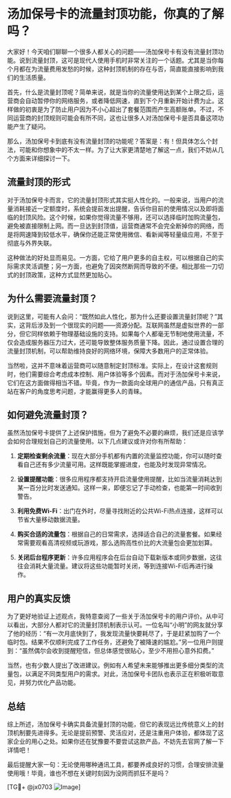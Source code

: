 # 汤加保号卡的流量封顶功能，你真的了解吗？

大家好！今天咱们聊聊一个很多人都关心的问题——汤加保号卡有没有流量封顶功能。说到流量封顶，这可是现代人使用手机时非常关注的一个话题。尤其是当你每个月都在为流量费用发愁的时候，这种封顶机制的存在与否，简直能直接影响到我们的生活质量。

首先，什么是流量封顶呢？简单来说，就是当你的流量使用达到某个上限之后，运营商会自动暂停你的网络服务，或者降低网速，直到下个月重新开始计费为止。这样做的初衷是为了防止用户因为不小心超出了套餐范围而产生高额账单。不过，不同运营商的封顶规则可能会有所不同，这也让很多人对汤加保号卡是否具备这项功能产生了疑问。

那么，汤加保号卡到底有没有流量封顶的功能呢？答案是：有！但具体怎么个封法，可能和你想象中的不太一样。为了让大家更清楚地了解这一点，我们不妨从几个方面来详细探讨一下。

## 流量封顶的形式

对于汤加保号卡而言，它的流量封顶形式其实挺人性化的。一般来说，当用户的流量消耗接近一定额度时，系统会提前发出提醒，告诉你目前的使用情况以及即将面临的封顶风险。这个时候，如果你觉得流量不够用，还可以选择临时加购流量包，避免被直接限制上网。而一旦达到封顶值，运营商通常不会完全断掉你的网络，而是将网速降到较低水平，确保你还能正常使用微信、看新闻等轻量级应用，不至于彻底与外界失联。

这种做法的好处显而易见。一方面，它给了用户更多的自主权，可以根据自己的实际需求灵活调整；另一方面，也避免了因突然断网而导致的不便。相比那些一刀切式的封顶政策，这种方式显然更加贴心。

## 为什么需要流量封顶？

说到这里，可能有人会问：“既然如此人性化，那为什么还要设置流量封顶呢？”其实，这背后涉及到一个很现实的问题——资源分配。互联网虽然是虚拟世界的一部分，但它同样依赖于物理基础设施的支持。如果每个人都毫无节制地使用流量，不仅会造成服务器压力过大，还可能导致整体服务质量下降。因此，通过设置合理的流量封顶机制，可以帮助维持良好的网络环境，保障大多数用户的正常体验。

当然啦，这并不意味着运营商可以随意制定封顶标准。实际上，在设计这套规则时，他们需要综合考虑成本控制、用户体验等多个因素。而对于汤加保号卡来说，它们在这方面做得相当不错。毕竟，作为一款面向全球用户的通信产品，只有真正站在客户的角度思考问题，才能赢得更多人的青睐。

## 如何避免流量封顶？

虽然汤加保号卡提供了上述保护措施，但为了避免不必要的麻烦，我们还是应该学会如何合理规划自己的流量使用。以下几点建议或许对你有所帮助：

1. **定期检查剩余流量**：现在大部分手机都有内置的流量监控功能，你可以随时查看自己还有多少流量可用。这样既能掌握进度，也能及时发现异常情况。
   
2. **设置提醒功能**：很多应用程序都支持开启流量使用提醒，比如当流量消耗达到某一百分比时发送通知。这样一来，即便忘记了手动检查，也能第一时间收到警告。

3. **利用免费Wi-Fi**：出门在外时，尽量寻找附近的公共Wi-Fi热点连接，这样可以节省大量移动数据流量。

4. **购买合适的流量包**：根据自己的日常需求，选择适合自己的流量套餐。如果经常需要观看高清视频或玩游戏，那么选购高性价比的大流量包会更加划算。

5. **关闭后台程序更新**：许多应用程序会在后台自动下载新版本或同步数据，这往往会消耗大量流量。建议将这些功能暂时关闭，等到连接Wi-Fi后再进行操作。

## 用户的真实反馈

为了更好地验证上述观点，我特意查阅了一些关于汤加保号卡的用户评价。从中可以看出，大部分人都对它的流量封顶机制表示认可。一位名叫“小明”的网友就分享了他的经历：“有一次月底快到了，我发现流量快要耗尽了，于是赶紧加购了一个临时包。结果不仅顺利完成了工作任务，还避免了被降速的尴尬。”另一位用户则提到：“虽然偶尔会收到提醒短信，但总体感觉很贴心，至少不用担心意外扣费。”

当然，也有少数人提出了改进建议。例如有人希望未来能够推出更多细分类型的流量包，以满足不同类型用户的需求。对此，汤加保号卡团队也表示正在积极听取意见，并努力优化产品功能。

## 总结

综上所述，汤加保号卡确实具备流量封顶的功能，但它的表现远比传统意义上的封顶机制要先进得多。无论是提前预警、灵活应对，还是注重用户体验，都体现了这家企业的用心之处。如果你还在犹豫要不要尝试这款产品，不妨先去官网了解一下详情吧！

最后提醒大家一句：无论使用哪种通讯工具，都要养成良好的习惯，合理安排流量使用哦！毕竟，谁也不想在关键时刻因为没网而抓狂不是吗？

[TG💪+ @jx0703 ![Image](https://github.com/user-attachments/assets/dbca1d08-cadb-493c-b0ec-ad6f7a83f270)]